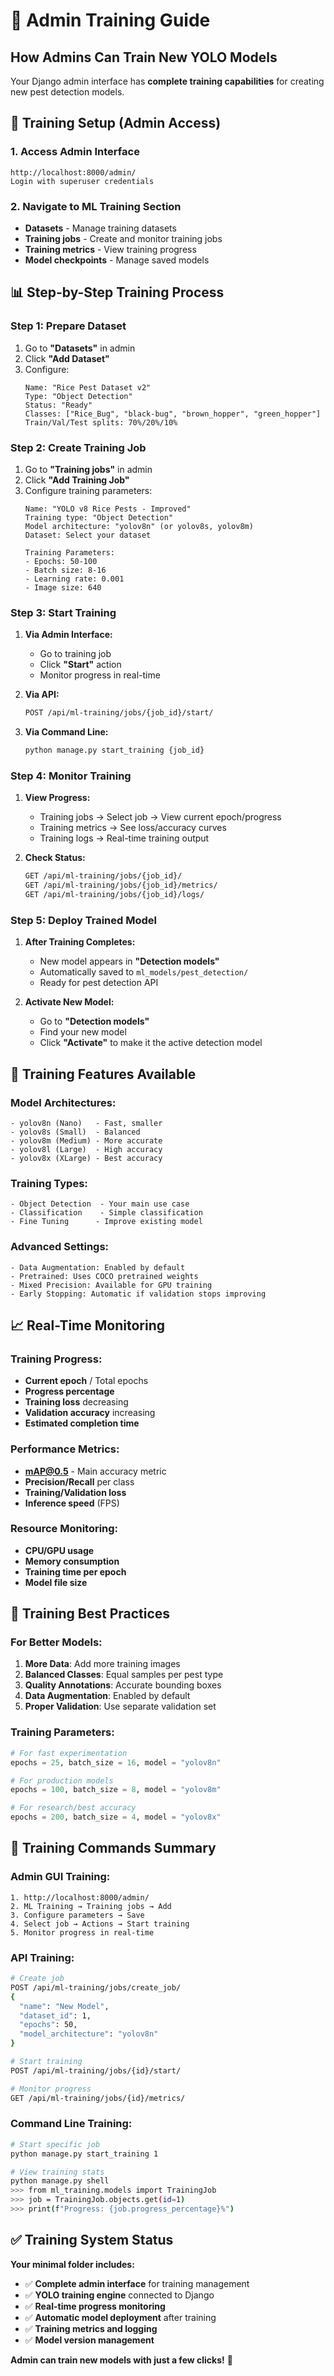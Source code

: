 # 🎯 Admin Training Guide

## How Admins Can Train New YOLO Models

Your Django admin interface has **complete training capabilities** for creating new pest detection models.

## 🔧 **Training Setup (Admin Access)**

### **1. Access Admin Interface**
```
http://localhost:8000/admin/
Login with superuser credentials
```

### **2. Navigate to ML Training Section**
- **Datasets** - Manage training datasets
- **Training jobs** - Create and monitor training jobs
- **Training metrics** - View training progress
- **Model checkpoints** - Manage saved models

## 📊 **Step-by-Step Training Process**

### **Step 1: Prepare Dataset**
1. Go to **"Datasets"** in admin
2. Click **"Add Dataset"**
3. Configure:
   ```
   Name: "Rice Pest Dataset v2"
   Type: "Object Detection" 
   Status: "Ready"
   Classes: ["Rice_Bug", "black-bug", "brown_hopper", "green_hopper"]
   Train/Val/Test splits: 70%/20%/10%
   ```

### **Step 2: Create Training Job**
1. Go to **"Training jobs"** in admin
2. Click **"Add Training Job"**
3. Configure training parameters:
   ```
   Name: "YOLO v8 Rice Pests - Improved"
   Training type: "Object Detection"
   Model architecture: "yolov8n" (or yolov8s, yolov8m)
   Dataset: Select your dataset
   
   Training Parameters:
   - Epochs: 50-100
   - Batch size: 8-16
   - Learning rate: 0.001
   - Image size: 640
   ```

### **Step 3: Start Training**
1. **Via Admin Interface:**
   - Go to training job
   - Click **"Start"** action
   - Monitor progress in real-time

2. **Via API:**
   ```bash
   POST /api/ml-training/jobs/{job_id}/start/
   ```

3. **Via Command Line:**
   ```bash
   python manage.py start_training {job_id}
   ```

### **Step 4: Monitor Training**
1. **View Progress:**
   - Training jobs → Select job → View current epoch/progress
   - Training metrics → See loss/accuracy curves
   - Training logs → Real-time training output

2. **Check Status:**
   ```bash
   GET /api/ml-training/jobs/{job_id}/
   GET /api/ml-training/jobs/{job_id}/metrics/
   GET /api/ml-training/jobs/{job_id}/logs/
   ```

### **Step 5: Deploy Trained Model**
1. **After Training Completes:**
   - New model appears in **"Detection models"**
   - Automatically saved to `ml_models/pest_detection/`
   - Ready for pest detection API

2. **Activate New Model:**
   - Go to **"Detection models"** 
   - Find your new model
   - Click **"Activate"** to make it the active detection model

## 🤖 **Training Features Available**

### **Model Architectures:**
```
- yolov8n (Nano)   - Fast, smaller
- yolov8s (Small)  - Balanced
- yolov8m (Medium) - More accurate
- yolov8l (Large)  - High accuracy
- yolov8x (XLarge) - Best accuracy
```

### **Training Types:**
```
- Object Detection  - Your main use case
- Classification    - Simple classification
- Fine Tuning      - Improve existing model
```

### **Advanced Settings:**
```
- Data Augmentation: Enabled by default
- Pretrained: Uses COCO pretrained weights
- Mixed Precision: Available for GPU training
- Early Stopping: Automatic if validation stops improving
```

## 📈 **Real-Time Monitoring**

### **Training Progress:**
- **Current epoch** / Total epochs
- **Progress percentage**
- **Training loss** decreasing
- **Validation accuracy** increasing
- **Estimated completion time**

### **Performance Metrics:**
- **mAP@0.5** - Main accuracy metric
- **Precision/Recall** per class
- **Training/Validation loss**
- **Inference speed** (FPS)

### **Resource Monitoring:**
- **CPU/GPU usage**
- **Memory consumption**
- **Training time per epoch**
- **Model file size**

## 🎯 **Training Best Practices**

### **For Better Models:**
1. **More Data**: Add more training images
2. **Balanced Classes**: Equal samples per pest type
3. **Quality Annotations**: Accurate bounding boxes
4. **Data Augmentation**: Enabled by default
5. **Proper Validation**: Use separate validation set

### **Training Parameters:**
```python
# For fast experimentation
epochs = 25, batch_size = 16, model = "yolov8n"

# For production models  
epochs = 100, batch_size = 8, model = "yolov8m"

# For research/best accuracy
epochs = 200, batch_size = 4, model = "yolov8x"
```

## 🚀 **Training Commands Summary**

### **Admin GUI Training:**
```
1. http://localhost:8000/admin/
2. ML Training → Training jobs → Add
3. Configure parameters → Save
4. Select job → Actions → Start training
5. Monitor progress in real-time
```

### **API Training:**
```bash
# Create job
POST /api/ml-training/jobs/create_job/
{
  "name": "New Model",
  "dataset_id": 1,
  "epochs": 50,
  "model_architecture": "yolov8n"
}

# Start training
POST /api/ml-training/jobs/{id}/start/

# Monitor progress
GET /api/ml-training/jobs/{id}/metrics/
```

### **Command Line Training:**
```bash
# Start specific job
python manage.py start_training 1

# View training stats  
python manage.py shell
>>> from ml_training.models import TrainingJob
>>> job = TrainingJob.objects.get(id=1)
>>> print(f"Progress: {job.progress_percentage}%")
```

## ✅ **Training System Status**

**Your minimal folder includes:**
- ✅ **Complete admin interface** for training management
- ✅ **YOLO training engine** connected to Django
- ✅ **Real-time progress monitoring**
- ✅ **Automatic model deployment** after training
- ✅ **Training metrics and logging**
- ✅ **Model version management**

**Admin can train new models with just a few clicks!** 🎯
